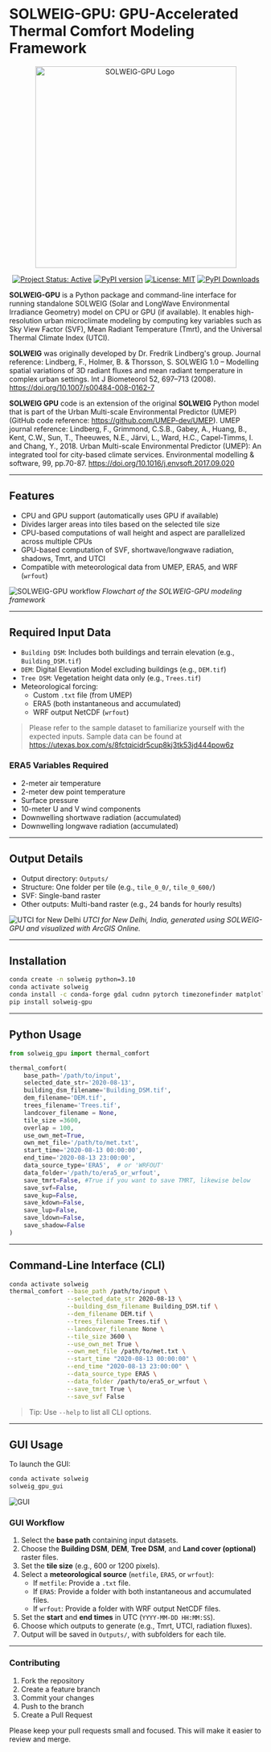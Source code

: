 # SOLWEIG-GPU: GPU-Accelerated Thermal Comfort Modeling Framework

<p align="center">
  <img src="https://raw.githubusercontent.com/nvnsudharsan/solweig-gpu/main/Logo.png" alt="SOLWEIG-GPU Logo" width="400"/>
</p>

<p align="center">
  <a href="https://www.repostatus.org/#active"><img src="https://www.repostatus.org/badges/latest/active.svg" alt="Project Status: Active"></a>
  <a href="https://pypi.org/project/solweig-gpu/"><img src="https://badge.fury.io/py/solweig-gpu.svg" alt="PyPI version"></a>
  <!-- <a href="https://anaconda.org/conda-forge/solweig-gpu"><img src="https://anaconda.org/conda-forge/solweig-gpu/badges/version.svg" alt="Conda version"></a> -->
  <a href="https://opensource.org/licenses/MIT"><img src="https://img.shields.io/badge/License-MIT-yellow.svg" alt="License: MIT"></a>
  <a href="https://pepy.tech/project/solweig-gpu"><img src="https://pepy.tech/badge/solweig-gpu" alt="PyPI Downloads"></a>
</p>



**SOLWEIG-GPU** is a Python package and command-line interface for running standalone SOLWEIG (Solar and LongWave Environmental Irradiance Geometry) model on CPU or GPU (if available). It enables high-resolution urban microclimate modeling by computing key variables such as Sky View Factor (SVF), Mean Radiant Temperature (Tmrt), and the Universal Thermal Climate Index (UTCI).

**SOLWEIG** was originally developed by Dr. Fredrik Lindberg's group. Journal reference: Lindberg, F., Holmer, B. & Thorsson, S. SOLWEIG 1.0 – Modelling spatial variations of 3D radiant fluxes and mean radiant temperature in complex urban settings. Int J Biometeorol 52, 697–713 (2008). https://doi.org/10.1007/s00484-008-0162-7

**SOLWEIG GPU** code is an extension of the original **SOLWEIG** Python model that is part of the Urban Multi-scale Environmental Predictor (UMEP) (GitHub code reference: https://github.com/UMEP-dev/UMEP). UMEP journal reference: Lindberg, F., Grimmond, C.S.B., Gabey, A., Huang, B., Kent, C.W., Sun, T., Theeuwes, N.E., Järvi, L., Ward, H.C., Capel-Timms, I. and Chang, Y., 2018. Urban Multi-scale Environmental Predictor (UMEP): An integrated tool for city-based climate services. Environmental modelling & software, 99, pp.70-87. https://doi.org/10.1016/j.envsoft.2017.09.020

---

## Features

- CPU and GPU support (automatically uses GPU if available)
- Divides larger areas into tiles based on the selected tile size
- CPU-based computations of wall height and aspect are parallelized across multiple CPUs
- GPU-based computation of SVF, shortwave/longwave radiation, shadows, Tmrt, and UTCI
- Compatible with meteorological data from UMEP, ERA5, and WRF (`wrfout`)

![SOLWEIG-GPU workflow ](https://raw.githubusercontent.com/nvnsudharsan/solweig-gpu/main/solweig_diagram.png)
*Flowchart of the SOLWEIG-GPU modeling framework*

---

## Required Input Data

- `Building DSM`: Includes both buildings and terrain elevation (e.g., `Building_DSM.tif`)
- `DEM`: Digital Elevation Model excluding buildings (e.g., `DEM.tif`)
- `Tree DSM`: Vegetation height data only (e.g., `Trees.tif`)
- Meteorological forcing:
  - Custom `.txt` file (from UMEP)
  - ERA5 (both instantaneous and accumulated)
  - WRF output NetCDF (`wrfout`)

> Please refer to the sample dataset to familiarize yourself with the expected inputs. Sample data can be found at https://utexas.box.com/s/8fctqicidr5cup8kj3tk53jd444pow6z

### ERA5 Variables Required
- 2-meter air temperature
- 2-meter dew point temperature
- Surface pressure
- 10-meter U and V wind components
- Downwelling shortwave radiation (accumulated)
- Downwelling longwave radiation (accumulated)

---

## Output Details

- Output directory: `Outputs/`
- Structure: One folder per tile (e.g., `tile_0_0/`, `tile_0_600/`)
- SVF: Single-band raster
- Other outputs: Multi-band raster (e.g., 24 bands for hourly results)

![UTCI for New Delhi](https://raw.githubusercontent.com/nvnsudharsan/solweig-gpu/main/UTCI_New_Delhi.jpeg)
*UTCI for New Delhi, India, generated using SOLWEIG-GPU and visualized with ArcGIS Online.*

---

## Installation

```bash
conda create -n solweig python=3.10
conda activate solweig
conda install -c conda-forge gdal cudnn pytorch timezonefinder matplotlib pyqt=5 sip
pip install solweig-gpu

```

---

## Python Usage

```python
from solweig_gpu import thermal_comfort

thermal_comfort(
    base_path='/path/to/input',
    selected_date_str='2020-08-13',
    building_dsm_filename='Building_DSM.tif',
    dem_filename='DEM.tif',
    trees_filename='Trees.tif',
    landcover_filename = None,
    tile_size =3600,
    overlap = 100,
    use_own_met=True,
    own_met_file='/path/to/met.txt',
    start_time='2020-08-13 00:00:00',
    end_time='2020-08-13 23:00:00',
    data_source_type='ERA5',  # or 'WRFOUT'
    data_folder='/path/to/era5_or_wrfout',
    save_tmrt=False, #True if you want to save TMRT, likewise below
    save_svf=False,
    save_kup=False,
    save_kdown=False,
    save_lup=False,
    save_ldown=False,
    save_shadow=False
)
```

---

## Command-Line Interface (CLI)

```bash
conda activate solweig
thermal_comfort --base_path /path/to/input \
                --selected_date_str 2020-08-13 \
                --building_dsm_filename Building_DSM.tif \
                --dem_filename DEM.tif \
                --trees_filename Trees.tif \
                --landcover_filename None \
                --tile_size 3600 \
                --use_own_met True \
                --own_met_file /path/to/met.txt \
                --start_time "2020-08-13 00:00:00" \
                --end_time "2020-08-13 23:00:00" \
                --data_source_type ERA5 \
                --data_folder /path/to/era5_or_wrfout \
                --save_tmrt True \
                --save_svf False
```

> Tip: Use `--help` to list all CLI options.

---

## GUI Usage

To launch the GUI:
```bash
conda activate solweig
solweig_gpu_gui
```

![GUI](https://raw.githubusercontent.com/nvnsudharsan/solweig-gpu/main/GUI.png)

### GUI Workflow
1. Select the **base path** containing input datasets.
2. Choose the **Building DSM**, **DEM**, **Tree DSM**, and **Land cover (optional)** raster files.
3. Set the **tile size** (e.g., 600 or 1200 pixels).
4. Select a **meteorological source** (`metfile`, `ERA5`, or `wrfout`):
   - If `metfile`: Provide a `.txt` file.
   - If `ERA5`: Provide a folder with both instantaneous and accumulated files.
   - If `wrfout`: Provide a folder with WRF output NetCDF files.
5. Set the **start** and **end times** in UTC (`YYYY-MM-DD HH:MM:SS`).
6. Choose which outputs to generate (e.g., Tmrt, UTCI, radiation fluxes).
7. Output will be saved in `Outputs/`, with subfolders for each tile.

---

### Contributing
1. Fork the repository
2. Create a feature branch
3. Commit your changes
4. Push to the branch
5. Create a Pull Request

Please keep your pull requests small and focused. This will make it easier to review and merge.


